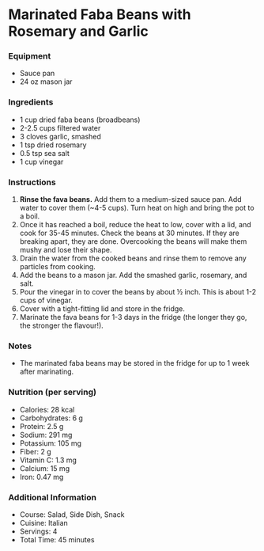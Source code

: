
# Marinated Faba Beans with Rosemary and Garlic #

### Equipment
- Sauce pan
- 24 oz mason jar

### Ingredients
- 1 cup dried faba beans (broadbeans)
- 2-2.5 cups filtered water
- 3 cloves garlic, smashed
- 1 tsp dried rosemary
- 0.5 tsp sea salt
- 1 cup vinegar

### Instructions

1. **Rinse the fava beans.** Add them to a medium-sized sauce pan. Add water to cover them (~4-5 cups). Turn heat on high and bring the pot to a boil.
2. Once it has reached a boil, reduce the heat to low, cover with a lid, and cook for 35-45 minutes. Check the beans at 30 minutes. If they are breaking apart, they are done. Overcooking the beans will make them mushy and lose their shape.
3. Drain the water from the cooked beans and rinse them to remove any particles from cooking.
4. Add the beans to a mason jar. Add the smashed garlic, rosemary, and salt.
5. Pour the vinegar in to cover the beans by about ½ inch. This is about 1-2 cups of vinegar.
6. Cover with a tight-fitting lid and store in the fridge.
7. Marinate the fava beans for 1-3 days in the fridge (the longer they go, the stronger the flavour!).

### Notes
- The marinated faba beans may be stored in the fridge for up to 1 week after marinating.

### Nutrition (per serving)
- Calories: 28 kcal
- Carbohydrates: 6 g
- Protein: 2.5 g
- Sodium: 291 mg
- Potassium: 105 mg
- Fiber: 2 g
- Vitamin C: 1.3 mg
- Calcium: 15 mg
- Iron: 0.47 mg

### Additional Information
- Course: Salad, Side Dish, Snack
- Cuisine: Italian
- Servings: 4
- Total Time: 45 minutes

